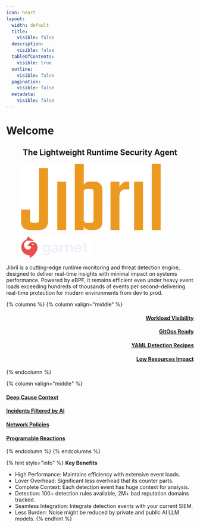 ```yaml
---
icon: heart
layout:
  width: default
  title:
    visible: false
  description:
    visible: false
  tableOfContents:
    visible: true
  outline:
    visible: false
  pagination:
    visible: false
  metadata:
    visible: false
---
```


# Welcome

<h2 align="center">The Lightweight Runtime Security Agent</h2>

<figure><img src=".gitbook/assets/jibril-logo-simpler.png" alt="" width="375"><figcaption></figcaption></figure>

<figure><img src=".gitbook/assets/garnet.png" alt="" width="188"><figcaption></figcaption></figure>

Jibril is a cutting-edge runtime monitoring and threat detection engine, designed to deliver real-time insights with minimal impact on systems performance. Powered by eBPF, it remains efficient even under heavy event loads exceeding hundreds of thousands of events per second–delivering real-time protection for modern environments from dev to prod.



{% columns %}
{% column valign="middle" %}
<h4 align="right"><a href="information/theory-behind/new-era.md"><strong>Workload Visibility</strong></a></h4>

<h4 align="right"><a href="customization/reactions/configuration.md">GitOps Ready</a></h4>

<h4 align="right"><a href="customization/alchemies/">YAML Detection Recipes</a></h4>

<h4 align="right"><a href="information/theory-behind/architecture.md">Low Resources Impact</a></h4>
{% endcolumn %}

{% column valign="middle" %}
#### [Deep Cause Context](information/theory-behind/security-model.md)

#### [Incidents Filtered by AI](customization/attenuator.md)

#### [Network Policies](execution/network-policy.md)

#### [Programable Reactions](customization/reactions/)
{% endcolumn %}
{% endcolumns %}



{% hint style="info" %}
**Key Benefits**

* High Performance: Maintains efficiency with extensive event loads.
* Lover Overhead: Significant less overhead that its counter parts.
* Complete Context: Each detection event has huge context for analysis.
* Detection: 100+ detection rules available, 2M+ bad reputation domains tracked.
* Seamless Integration: Integrate detection events with your current SIEM.
* Less Burden: Noise might be reduced by private and public AI LLM models.
{% endhint %}
